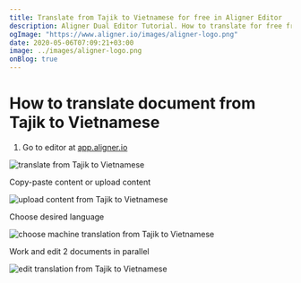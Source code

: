 ```yaml
---
title: Translate from Tajik to Vietnamese for free in Aligner Editor
description: Aligner Dual Editor Tutorial. How to translate for free from Tajik to Vietnamese. Aligner is multilingual document management platform. 
ogImage: "https://www.aligner.io/images/aligner-logo.png"
date: 2020-05-06T07:09:21+03:00
image: ../images/aligner-logo.png
onBlog: true
---
```


# How to translate document from Tajik to Vietnamese

1. Go to editor at [app.aligner.io](https://app.aligner.io "Aligner App web page")

![translate from Tajik to Vietnamese](../aligner-blank-editor.png "translate from Tajik to Vietnamese")

Copy-paste content or upload content

![upload content from Tajik to Vietnamese](../aligner-uploaded-document.png "upload content from Tajik to Vietnamese")

Choose desired language

![choose machine translation from Tajik to Vietnamese](../aligner-language-dropdown.png "choose machine translation from Tajik to Vietnamese")

Work and edit 2 documents in parallel

![edit translation from Tajik to Vietnamese](../aligner-double-sitded-editor.png "edit translation from Tajik to Vietnamese")

